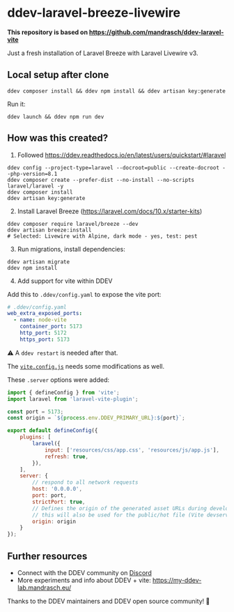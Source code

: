 # ddev-laravel-breeze-livewire

**This repository is based on https://github.com/mandrasch/ddev-laravel-vite**

Just a fresh installation of Laravel Breeze with Laravel Livewire v3.

## Local setup after clone

```
ddev composer install && ddev npm install && ddev artisan key:generate
```

Run it:

```
ddev launch && ddev npm run dev
```

## How was this created?

1. Followed https://ddev.readthedocs.io/en/latest/users/quickstart/#laravel

```
ddev config --project-type=laravel --docroot=public --create-docroot --php-version=8.1
ddev composer create --prefer-dist --no-install --no-scripts laravel/laravel -y
ddev composer install
ddev artisan key:generate
```

2. Install Laravel Breeze (https://laravel.com/docs/10.x/starter-kits)

```
ddev composer require laravel/breeze --dev
ddev artisan breeze:install
# Selected: Livewire with Alpine, dark mode - yes, test: pest
```

3. Run migrations, install dependencies:

```
ddev artisan migrate
ddev npm install
```

4. Add support for vite within DDEV

Add this to `.ddev/config.yaml` to expose the vite port:

```yaml 
# .ddev/config.yaml
web_extra_exposed_ports:
  - name: node-vite
    container_port: 5173
    http_port: 5172
    https_port: 5173
```

⚠️  A `ddev restart` is needed after that.

The [`vite.config.js`](https://github.com/mandrasch/ddev-laravel-breeze-livewire/blob/main/vite.config.js) needs some modifications as well. 

These `.server` options were added:

```js
import { defineConfig } from 'vite';
import laravel from 'laravel-vite-plugin';

const port = 5173;
const origin = `${process.env.DDEV_PRIMARY_URL}:${port}`;

export default defineConfig({
    plugins: [
        laravel({
            input: ['resources/css/app.css', 'resources/js/app.js'],
            refresh: true,
        }),
    ],
    server: {
        // respond to all network requests
        host: '0.0.0.0',
        port: port,
        strictPort: true,
        // Defines the origin of the generated asset URLs during development,
        // this will also be used for the public/hot file (Vite devserver URL)
        origin: origin
    }
});
```

## Further resources

- Connect with the DDEV community on [Discord](https://discord.gg/hCZFfAMc5k)
- More experiments and info about DDEV + vite: https://my-ddev-lab.mandrasch.eu/

Thanks to the DDEV maintainers and DDEV open source community! 💚
